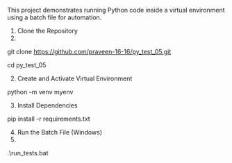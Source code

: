 
This project demonstrates running Python code inside a virtual environment using a batch file for automation.


 1. Clone the Repository
 2.  
git clone https://github.com/praveen-16-16/py_test_05.git

cd py_test_05

 2. Create and Activate Virtual Environment

  python -m venv myenv

3. Install Dependencies
   
pip install -r requirements.txt

 4. Run the Batch File (Windows)
 5. 
.\run_tests.bat

